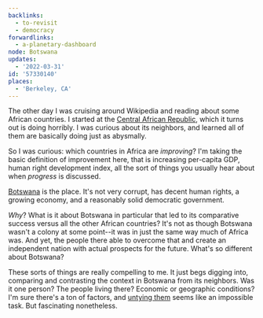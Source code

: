 ```yaml
---
backlinks:
  - to-revisit
  - democracy
forwardlinks:
  - a-planetary-dashboard
node: Botswana
updates:
  - '2022-03-31'
id: '57330140'
places:
  - 'Berkeley, CA'
---
```

The other day I was cruising around Wikipedia and reading about some African countries. I started at the [Central African Republic](https://en.wikipedia.org/wiki/Central_African_Republic), which it turns out is doing horribly. I was curious about its neighbors, and learned all of them are basically doing just as abysmally.  

So I was curious: which countries in Africa are *improving*? I'm taking the basic definition of improvement here, that is increasing per-capita GDP, human right development index, all the sort of things you usually hear about when *progress* is discussed. 

[Botswana](https://en.wikipedia.org/wiki/Botswana) is the place. It's not very corrupt, has decent human rights, a growing economy, and a reasonably solid democratic government. 

*Why*? What is it about Botswana in particular that led to its comparative success versus all the other African countries? It's not as though Botswana wasn't a colony at some point--it was in just the same way much of Africa was. And yet, the people there able to overcome that and create an independent nation with actual prospects for the future. What's so different about Botswana? 

These sorts of things are really compelling to me. It just begs digging into, comparing and contrasting the context in Botswana from its neighbors. Was it one person? The people living there? Economic or geographic conditions? I'm sure there's a ton of factors, and [untying them](a-planetary-dashboard.md) seems like an impossible task. But fascinating nonetheless. 

